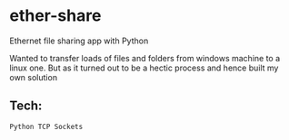# ether-share
Ethernet file sharing app with Python

Wanted to transfer loads of files and folders from windows machine to a linux one.
But as it turned out to be a hectic process and hence built my own solution

## Tech:
`Python TCP Sockets`
